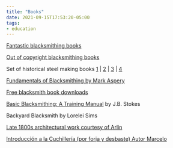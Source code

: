 ```yaml
---
title: "Books"
date: 2021-09-15T17:53:20-05:00
tags:
- education
---
```


[Fantastic blacksmithing books](https://bluemoonpress.org/index.php/?SID=rjmcmdmu04jvtjqncl7l14aqo2)

[Out of copyright blacksmithing books](https://www.reddit.com/r/Blacksmith/comments/38uxe7/free_google_play_blacksmith_books/)

Set of historical steel making books [1](http://archive.org/search.php?query=creator%3A%22Overman%2C%20Frederick%2C%201803-1852%22) | [2](https://books.google.com/books?vid=086KoyDi4UgMie-bccG&id=RfgJAAAAIAAJ&hl=en) | [3](https://books.google.com/books?vid=086KoyDi4UgMie-bccG&id=RfgJAAAAIAAJ&hl=en) | [4](https://books.google.com/books?id=EQsKAAAAIAAJ)

[Fundamentals of Blacksmithing by Mark Aspery](http://www.markaspery.com/School_of_Blacksmithing/Book_1.html)

[Free blacksmith book downloads](http://www.bamsite.org/books/books.html)

[Basic Blacksmithing: A Training Manual](http://www.fao.org/3/ah637e/AH637E00.htm) by J.B. Stokes

Backyard Blacksmith by Lorelei Sims

[Late 1800s architectural work courtesy of Arlin](https://cdn.discordapp.com/attachments/292897034606870530/455924242521915404/architecturalwro00kentuoft.pdf)

[Introducción a la Cuchillería (por forja y desbaste) Autor Marcelo](https://drive.google.com/file/d/1SJH65p0jgq0FBAO0mYDb17YI4Xzbw_QJ/view?usp=sharing)
